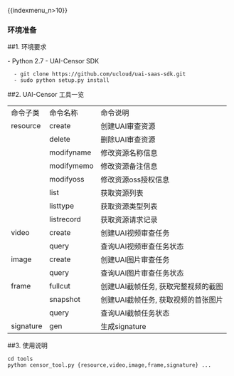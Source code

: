 {{indexmenu_n>10}}

### 环境准备

\#\#1. 环境要求

\- Python 2.7 - UAI-Censor SDK

``` 
  - git clone https://github.com/ucloud/uai-saas-sdk.git
  - sudo python setup.py install
```

\#\#2. UAI-Censor 工具一览

|           |            |                      |
| --------- | ---------- | -------------------- |
| 命令子类      | 命令名称       | 命令说明                 |
| resource  | create     | 创建UAI审查资源            |
|           | delete     | 删除UAI审查资源            |
|           | modifyname | 修改资源名称信息             |
|           | modifymemo | 修改资源备注信息             |
|           | modifyoss  | 修改资源oss授权信息          |
|           | list       | 获取资源列表               |
|           | listtype   | 获取资源类型列表             |
|           | listrecord | 获取资源请求记录             |
| video     | create     | 创建UAI视频审查任务          |
|           | query      | 查询UAI视频审查任务状态        |
| image     | create     | 创建UAI图片审查任务          |
|           | query      | 查询UAI图片审查任务状态        |
| frame     | fullcut    | 创建UAI截帧任务, 获取完整视频的截图 |
|           | snapshot   | 创建UAI截帧任务, 获取视频的首张图片 |
|           | query      | 查询UAI截帧任务状态          |
| signature | gen        | 生成signature          |

\#\#3. 使用说明

``` 
cd tools
python censor_tool.py {resource,video,image,frame,signature} ...

```
